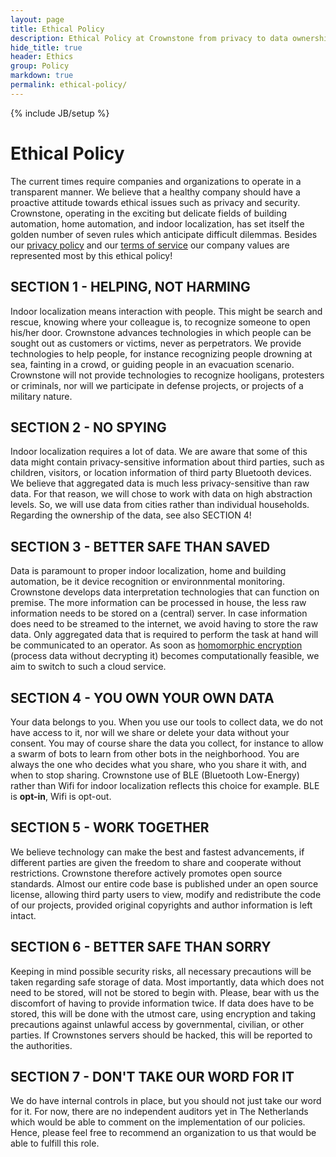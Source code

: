 ```yaml
---
layout: page
title: Ethical Policy
description: Ethical Policy at Crownstone from privacy to data ownership.
hide_title: true
header: Ethics
group: Policy
markdown: true
permalink: ethical-policy/
---
```

{% include JB/setup %}

# Ethical Policy

The current times require companies and organizations to operate in a transparent manner. We believe that a healthy company should have a proactive attitude towards ethical issues such as privacy and security. Crownstone, operating in the exciting but delicate fields of building automation, home automation, and indoor localization, has set itself the golden number of seven rules which anticipate difficult dilemmas. Besides our [privacy policy](/privacy-policy) and our [terms of service](/terms-of-service) our company values are represented most by this ethical policy!

## SECTION 1 - HELPING, NOT HARMING

Indoor localization means interaction with people. This might be search and rescue, knowing where your colleague is, to recognize someone to open his/her door. Crownstone advances technologies in which people can be sought out as customers or victims, never as perpetrators. We provide technologies to help people, for instance recognizing people drowning at sea, fainting in a crowd, or guiding people in an evacuation scenario. Crownstone will not provide technologies to recognize hooligans, protesters or criminals, nor will we participate in defense projects, or projects of a military nature.


## SECTION 2 - NO SPYING

Indoor localization requires a lot of data. We are aware that some of this data might contain privacy-sensitive information about third parties, such as children, visitors, or location information of third party Bluetooth devices.
We believe that aggregated data is much less privacy-sensitive than raw data. For that reason, we will chose to work with data on high abstraction levels. So, we will use data from cities rather than individual households. Regarding the ownership of the data, see also SECTION 4!


## SECTION 3 - BETTER SAFE THAN SAVED

Data is paramount to proper indoor localization, home and building automation, be it device recognition or environnmental monitoring. Crownstone develops data interpretation technologies that
can function on premise. The more information can be processed in house, the less raw information needs to be stored on a (central) server.
In case information does need to be streamed to the internet, we avoid having to store the raw data. Only aggregated data that is required to perform the task at hand will be communicated to an operator.
As soon as <a href="http://www.wikiwand.com/en/Homomorphic_encryption" target="_blank">homomorphic encryption</a> (process data without decrypting it) becomes computationally feasible, we aim to switch to such a cloud service.


## SECTION 4 - YOU OWN YOUR OWN DATA

Your data belongs to you. When you use our tools to collect data, we do not have access to it, nor will we share or delete your data without your consent. You may of course share the data you collect, for instance to allow a swarm of bots to learn from other bots in the neighborhood.
You are always the one who decides what you share, who you share it with, and when to stop sharing. Crownstone use of BLE (Bluetooth Low-Energy) rather than Wifi for indoor localization reflects this choice for example. BLE is <strong>opt-in</strong>, Wifi is opt-out.


## SECTION 5 - WORK TOGETHER

We believe technology can make the best and fastest advancements, if different parties are given the freedom to share and cooperate without restrictions. Crownstone therefore actively promotes open source standards. Almost our entire code base is published under an open source license, allowing third party users to view, modify and redistribute the code of our projects, provided original copyrights and author information is left intact.

## SECTION 6 - BETTER SAFE THAN SORRY

Keeping in mind possible security risks, all necessary precautions will be taken regarding safe storage of data.
Most importantly, data which does not need to be stored, will not be stored to begin with. Please, bear with us the discomfort of having to provide information twice.
If data does have to be stored, this will be done with the utmost care, using encryption and taking precautions against unlawful access by governmental, civilian, or other parties.
If Crownstones servers should be hacked, this will be reported to the authorities.


## SECTION 7 - DON'T TAKE OUR WORD FOR IT

We do have internal controls in place, but you should not just take our word for it. For now, there are no independent auditors yet in The Netherlands which would be able to comment on the implementation of our policies. Hence, please feel free to recommend an organization to us that would be able to fulfill this role.

